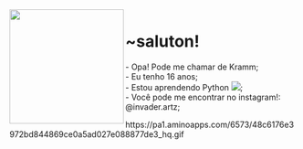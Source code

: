 <img src="https://cdn3.emoji.gg/emojis/5350-girdance.gif" align=left width=200px>
<h1>~saluton!</h1>
<p>
- Opa! Pode me chamar de Kramm;<br>
- Eu tenho 16 anos;<br>
- Estou aprendendo Python <img src="https://imgur.com/NUraDoY">;<br>
- Você pode me encontrar no instagram!: @invader.artz;<br>
</p>
https://pa1.aminoapps.com/6573/48c6176e3972bd844869ce0a5ad027e088877de3_hq.gif


<!---
InvaderKrm/InvaderKrm is a ✨ special ✨ repository because its `README.md` (this file) appears on your GitHub profile.
You can click the Preview link to take a look at your changes.
--->
